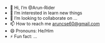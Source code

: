 - 👋 Hi, I’m @Arun-Rider
- 👀 I’m interested in learn new things
- 💞️ I’m looking to collaborate on ...
- 📫 How to reach me aruncse60@gmail.com
- 😄 Pronouns: He/Him
- ⚡ Fun fact: ...

<!---
Arun-Rider/Arun-Rider is a ✨ special ✨ repository because its `README.md` (this file) appears on your GitHub profile.
You can click the Preview link to take a look at your changes.
--->

